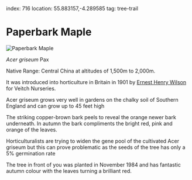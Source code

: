 index: 716
location: 55.883157,-4.289585
tag: tree-trail

# Paperbark Maple

![Paperbark Maple](paperbark-maple.jpg)

<p class="species-info"><em>Acer griseum</em> Pax</p>

Native Range: Central China at altitudes of 1,500m to 2,000m.

It was introduced into horticulture in Britain in 1901 by [Ernest Henry Wilson](/wiki/Ernest_Henry_Wilson)
for Veitch Nurseries.

Acer griseum grows very well in gardens on the chalky soil of Southern England and can grow up to 45 feet high

The striking copper-brown bark peels to reveal the orange newer bark underneath. In autumn the bark compliments
the bright red, pink and orange of the leaves.

Horticulturalists are trying to widen the gene pool of the cultivated Acer griseum but this can prove problematic
as the seeds of the tree has only a 5% germination rate

The tree in front of you was planted in November 1984 and has fantastic autumn colour with the leaves turning a
brilliant red.